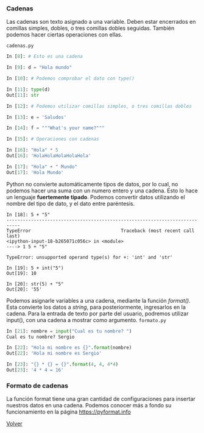 ### Cadenas

Las cadenas son texto asignado a una variable. Deben estar encerrados en comillas simples, dobles, o tres comillas dobles seguidas. También podemos hacer ciertas operaciones con ellas.

`cadenas.py`
```python
In [8]: # Esto es una cadena                                                                                                                                                                 

In [9]: d = "Hola mundo"                                                                                                                                                                     

In [10]: # Podemos comprobar el dato con type()                                                                                                                                              

In [11]: type(d)                                                                                                                                                                             
Out[11]: str

In [12]: # Podemos utilizar comillas simples, o tres comillas dobles                                                                                                                         

In [13]: e = 'Saludos'                                                                                                                                                                       

In [14]: f = """What's your name?"""                                                                                                                                                         

In [15]: # Operaciones con cadenas                                                                                                                                                           

In [16]: "Hola" * 5                                                                                                                                                                          
Out[16]: 'HolaHolaHolaHolaHola'

In [17]: "Hola" + " Mundo"                                                                                                                                                                   
Out[17]: 'Hola Mundo'

```
Python no convierte automáticamente tipos de datos, por lo cual, no podemos hacer una suma con un numero entero y una cadena. Esto lo hace un lenguaje **fuertemente tipado**. Podemos convertir datos utilizando el nombre del tipo de dato, y el dato entre paréntesis.

```
In [18]: 5 + "5"                                                                                                                                                                             
---------------------------------------------------------------------------
TypeError                                 Traceback (most recent call last)
<ipython-input-18-b265071c056c> in <module>
----> 1 5 + "5"

TypeError: unsupported operand type(s) for +: 'int' and 'str'

In [19]: 5 + int("5")                                                                                                                                                                        
Out[19]: 10

In [20]: str(5) + "5"                                                                                                                                                                        
Out[20]: '55'

```
Podemos asignarle variables a una cadena, mediante la función *format()*. Esta convierte los datos a *string*, para posteriormente, ingresarlos en la cadena.
Para la entrada de texto por parte del usuario, podremos utilizar input(), con una cadena a mostrar como argumento.
`formato.py`
```python
In [21]: nombre = input("Cual es tu nombre? ")
Cual es tu nombre? Sergio                                                                                                                                                                

In [22]: "Hola mi nombre es {}".format(nombre)                                                                                                                                               
Out[22]: 'Hola mi nombre es Sergio'

In [23]: "{} * {} = {}".format(4, 4, 4*4)                                                                                                                                                    
Out[23]: '4 * 4 = 16'

```

### Formato de cadenas
La función format tiene una gran cantidad de configuraciones para insertar nuestros datos en una cadena. Podemos conocer más a fondo su funcionamiento en la página https://pyformat.info

[Volver](../readme.md)
